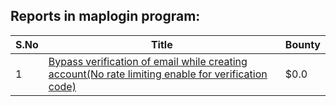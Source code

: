 ## Reports in maplogin program:
| S.No | Title | Bounty |
| ---- | ----- | ------ |
| 1 | [Bypass verification of email while creating account(No rate limiting enable for verification code)](https://hackerone.com/reports/64666) | $0.0 |